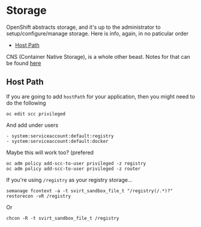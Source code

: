 # Storage

OpenShift abstracts storage, and it's up to the administrator to setup/configure/manage storage. Here is info, again, in no paticular order

* [Host Path](#host-path)

CNS (Container Native Storage), is a whole other beast. Notes for that can be found [here](../cns)

## Host Path

If you are going to add `hostPath` for your application, then you might need to do the following

```
oc edit scc privileged
```

And add under users
```
- system:serviceaccount:default:registry
- system:serviceaccount:default:docker
```

Maybe this will work too? (prefered

```
oc adm policy add-scc-to-user privileged -z registry
oc adm policy add-scc-to-user privileged -z router
```

If you're using `/registry` as your registry storage...

```
semanage fcontext -a -t svirt_sandbox_file_t "/registry(/.*)?"
restorecon -vR /registry
```

Or

```
chcon -R -t svirt_sandbox_file_t /registry
```
